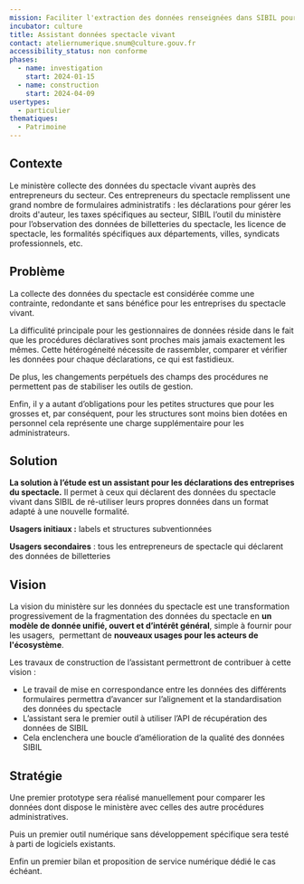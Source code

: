```yaml
---
mission: Faciliter l'extraction des données renseignées dans SIBIL pour les déclarants.
incubator: culture
title: Assistant données spectacle vivant
contact: ateliernumerique.snum@culture.gouv.fr
accessibility_status: non conforme
phases:
  - name: investigation
    start: 2024-01-15
  - name: construction
    start: 2024-04-09
usertypes:
  - particulier
thematiques:
  - Patrimoine
---
```

## Contexte

Le ministère collecte des données du spectacle vivant auprès des entrepreneurs du secteur. Ces entrepreneurs du spectacle remplissent une grand nombre de formulaires administratifs : les déclarations pour gérer les droits d'auteur, les taxes spécifiques au secteur, SIBIL l’outil du ministère pour l’observation des données de billetteries du spectacle, les licence de spectacle, les formalités spécifiques aux départements, villes, syndicats professionnels, etc.

## Problème

La collecte des données du spectacle est considérée comme une contrainte, redondante et sans bénéfice pour les entreprises du spectacle vivant. 

La difficulité principale pour les gestionnaires de données réside dans le fait que les procédures déclaratives sont proches mais jamais exactement les mêmes. Cette hétérogéneité nécessite de rassembler, comparer et vérifier les données pour chaque déclarations, ce qui est fastidieux. 

De plus, les changements perpétuels des champs des procédures ne permettent pas de stabiliser les outils de gestion. 

Enfin, il y a autant d’obligations pour les petites structures que pour les grosses et, par conséquent, pour les structures sont moins bien dotées en personnel cela représente une charge supplémentaire pour les administrateurs.

## Solution

**La solution à l’étude est un assistant pour les déclarations des entreprises du spectacle.** Il permet à ceux qui déclarent des données du spectacle vivant dans SIBIL de ré-utiliser leurs propres données dans un format adapté à une nouvelle formalité. 

**Usagers initiaux :** labels et structures subventionnées

**Usagers secondaires** :  tous les entrepreneurs de spectacle qui déclarent des données de billetteries

## Vision

La vision du ministère sur les données du spectacle est une transformation progressivement de la fragmentation des données du spectacle en **un modèle de donnée unifié, ouvert et d’intérêt général**, simple à fournir pour les usagers,  permettant de **nouveaux usages pour les acteurs de l'écosystème**.

Les travaux de construction de l’assistant permettront de contribuer à cette vision :

- Le travail de mise en correspondance entre les données des différents formulaires permettra d’avancer sur l’alignement et la standardisation des données du spectacle
- L’assistant sera le premier outil à utiliser l’API de récupération des données de SIBIL
- Cela enclenchera une boucle d’amélioration de la qualité des données SIBIL

## Stratégie

Une premier prototype sera réalisé manuellement pour comparer les données dont dispose le ministère avec celles des autre procédures administratives.

Puis un premier outil numérique sans développement spécifique sera testé à parti de logiciels existants. 

Enfin un premier bilan et proposition de service numérique dédié le cas échéant.

